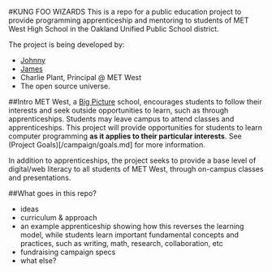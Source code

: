 #KUNG FOO WIZARDS
This is a repo for a public education project to provide programming apprenticeship and mentoring to students of MET West High School in the Oakland Unified Public School district.

The project is being developed by:

* [Johnny](https://github.com/NHQ)
* [James](https://github.com/substack)
* Charlie Plant, Principal @ MET West
* The open source universe.

##Intro
MET West, a [Big Picture](http://www.bigpicture.org/) school, encourages students to follow their interests and seek outside opportunities to learn, such as through apprenticeships.  Students may leave campus to attend classes and apprenticeships. This project will provide opportunities for students to learn computer programming __as it applies to their particular interests__.  See (Project Goals)[/campaign/goals.md] for more information.

In addition to apprenticeships, the project seeks to provide a base level of digital/web literacy to all students of MET West, through on-campus classes and presentations.

##What goes in this repo?
* ideas
* curriculum & approach
* an example apprenticeship showing how this reverses the learning model, while students learn important fundamental concepts and practices, such as writing, math, research, collaboration, etc
* fundraising campaign specs
* what else?